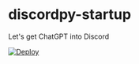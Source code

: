 # discordpy-startup
Let's get ChatGPT into Discord

[![Deploy](https://www.herokucdn.com/deploy/button.svg)](https://heroku.com/deploy)
